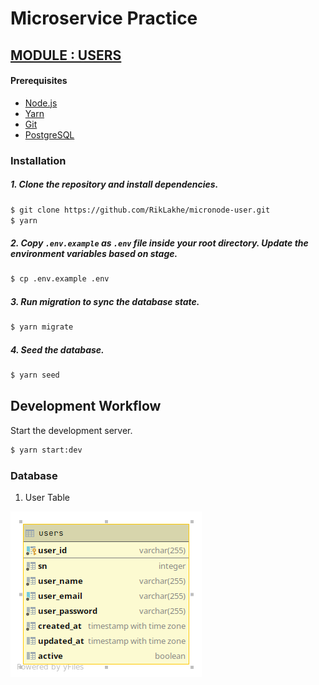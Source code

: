 # Microservice Practice
##  [MODULE : USERS](https://micronode-user.herokuapp.com/)

#### Prerequisites

- [Node.js](https://yarnpkg.com/en/docs/install)
- [Yarn](https://yarnpkg.com/en/docs/install)
- [Git](https://git-scm.com/downloads)
- [PostgreSQL](https://www.postgresql.org/download/)

### Installation

##### 1. Clone the repository and install dependencies.

```sh
$ git clone https://github.com/RikLakhe/micronode-user.git
$ yarn
```

##### 2. Copy `.env.example` as `.env` file inside your root directory. Update the environment variables based on stage.

```sh
$ cp .env.example .env
```

##### 3. Run migration to sync the database state.

```sh
$ yarn migrate
```

##### 4. Seed the database.

```sh
$ yarn seed
```

## Development Workflow

Start the development server.

```sh
$ yarn start:dev

```

### Database
1. User Table

![User Table Diagram](/img/users_table_diagram.png)